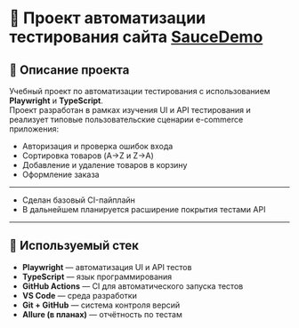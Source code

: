 # 🧪 Проект автоматизации тестирования сайта [SauceDemo](https://www.saucedemo.com)

## 📖 Описание проекта

Учебный проект по автоматизации тестирования с использованием **Playwright** и **TypeScript**.  
Проект разработан в рамках изучения UI и API тестирования и реализует типовые пользовательские сценарии e-commerce приложения:

- Авторизация и проверка ошибок входа  
- Сортировка товаров (A→Z и Z→A)  
- Добавление и удаление товаров в корзину  
- Оформление заказа  
---
* Сделан базовый CI-пайплайн
* В дальнейшем планируется расширение покрытия тестами API 

---

## 🧰 Используемый стек

- **Playwright** — автоматизация UI и API тестов  
- **TypeScript** — язык программирования
- **GitHub Actions** — CI для автоматического запуска тестов  
- **VS Code** — среда разработки  
- **Git + GitHub** — система контроля версий  
- **Allure (в планах)** — отчётность по тестам  

